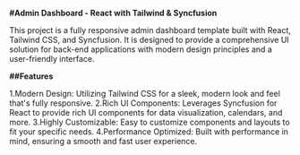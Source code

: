 **#Admin Dashboard - React with Tailwind & Syncfusion**

This project is a fully responsive admin dashboard template built with React, Tailwind CSS, and Syncfusion. It is designed to provide a comprehensive UI solution for back-end applications with modern design principles and a user-friendly interface.

**##Features**

1.Modern Design: Utilizing Tailwind CSS for a sleek, modern look and feel that's fully responsive.
2.Rich UI Components: Leverages Syncfusion for React to provide rich UI components for data visualization, calendars, and more.
3.Highly Customizable: Easy to customize components and layouts to fit your specific needs.
4.Performance Optimized: Built with performance in mind, ensuring a smooth and fast user experience.

